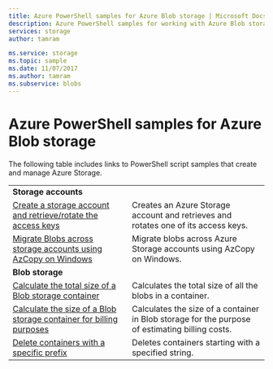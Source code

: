 ```yaml
---
title: Azure PowerShell samples for Azure Blob storage | Microsoft Docs
description: Azure PowerShell samples for working with Azure Blob storage
services: storage
author: tamram

ms.service: storage
ms.topic: sample
ms.date: 11/07/2017
ms.author: tamram
ms.subservice: blobs
---
```


# Azure PowerShell samples for Azure Blob storage

The following table includes links to PowerShell script samples that create and manage Azure Storage.

| | |
|---|---|
|**Storage accounts**||
| [Create a storage account and retrieve/rotate the access keys](../scripts/storage-common-rotate-account-keys-powershell.md?toc=%2fpowershell%2fmodule%2ftoc.json)| Creates an Azure Storage account and retrieves and rotates one of its access keys. |
| [Migrate Blobs across storage accounts using AzCopy on Windows](../scripts/storage-common-transfer-between-storage-accounts.md?toc=%2fpowershell%2fmodule%2ftoc.json)| Migrate blobs across Azure Storage accounts using AzCopy on Windows. |
|**Blob storage**||
| [Calculate the total size of a Blob storage container](../scripts/storage-blobs-container-calculate-size-powershell.md?toc=%2fpowershell%2fmodule%2ftoc.json) | Calculates the total size of all the blobs in a container. |
| [Calculate the size of a Blob storage container for billing purposes](../scripts/storage-blobs-container-calculate-billing-size-powershell.md?toc=%2fpowershell%2fmodule%2ftoc.json) | Calculates the size of a container in Blob storage for the purpose of estimating billing costs. |
| [Delete containers with a specific prefix](../scripts/storage-blobs-container-delete-by-prefix-powershell.md?toc=%2fpowershell%2fmodule%2ftoc.json) | Deletes containers starting with a specified string. |
